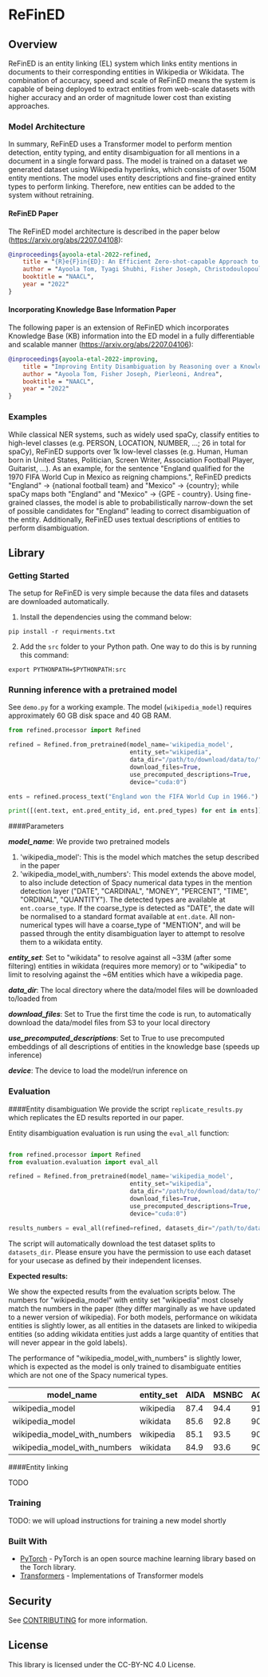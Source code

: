 # ReFinED
## Overview
ReFinED is an entity linking (EL) system which links entity mentions in documents to their corresponding entities in Wikipedia or Wikidata.
The combination of accuracy, speed and scale of ReFinED means the system is capable of being deployed to extract entities from web-scale  datasets with higher accuracy and an order of magnitude lower cost than existing approaches.

### Model Architecture
In summary, ReFinED uses a Transformer model to perform mention detection, entity typing, and entity disambiguation for all mentions in a document in a single forward pass. The model is trained on a dataset we generated dataset using Wikipedia hyperlinks, which consists of over 150M entity mentions. The model uses entity descriptions and fine-grained entity types to perform linking. Therefore, new entities can be added to the system without retraining.

#### ReFinED Paper
The ReFinED model architecture is described in the paper below (https://arxiv.org/abs/2207.04108):
```bibtex
@inproceedings{ayoola-etal-2022-refined,
    title = "{R}e{F}in{ED}: An Efficient Zero-shot-capable Approach to End-to-End Entity Linking",
    author = "Ayoola Tom, Tyagi Shubhi, Fisher Joseph, Christodoulopoulos, Christos, Pierleoni, Andrea",
    booktitle = "NAACL",
    year = "2022"
}

```
 

#### Incorporating Knowledge Base Information Paper
The following paper is an extension of ReFinED which incorporates Knowledge Base (KB) information into the ED model in a fully differentiable and scalable manner (https://arxiv.org/abs/2207.04106):
```bibtex
@inproceedings{ayoola-etal-2022-improving,
    title = "Improving Entity Disambiguation by Reasoning over a Knowledge Base",
    author = "Ayoola Tom, Fisher Joseph, Pierleoni, Andrea",
    booktitle = "NAACL",
    year = "2022"
}
```

### Examples
While classical NER systems, such as widely used spaCy, classify entities to high-level classes (e.g. PERSON, LOCATION, NUMBER, ...; 26 in total for spaCy), ReFinED supports over 1k low-level classes (e.g. Human, Human born in United States, Politician, Screen Writer, Association Football Player, Guitarist, ...). As an example, for the sentence "England qualified for the 1970 FIFA World Cup in Mexico as reigning champions.", ReFinED predicts "England" → {national football team} and "Mexico" → {country}; while spaCy maps both "England" and "Mexico" → {GPE - country}. Using fine-grained classes, the model is able to probabilistically narrow-down the set of possible candidates for "England" leading to correct disambiguation of the entity. Additionally, ReFinED uses textual descriptions of entities to perform disambiguation.

## Library

### Getting Started
The setup for ReFinED is very simple because the data files and datasets are downloaded automatically.
1. Install the dependencies using the command below:
```commandline
pip install -r requirments.txt
```

2. Add the `src` folder to your Python path. One way to do this is by running this command:
```commandline
export PYTHONPATH=$PYTHONPATH:src
```

### Running inference with a pretrained model
See `demo.py` for a working example. The model (`wikipedia_model`) requires approximately 60 GB disk space and 40 GB RAM.
```python
from refined.processor import Refined

refined = Refined.from_pretrained(model_name='wikipedia_model', 
                                  entity_set="wikipedia",
                                  data_dir="/path/to/download/data/to/", 
                                  download_files=True,
                                  use_precomputed_descriptions=True,
                                  device="cuda:0")

ents = refined.process_text("England won the FIFA World Cup in 1966.")

print([(ent.text, ent.pred_entity_id, ent.pred_types) for ent in ents])
```

####Parameters

***model_name***: We provide two pretrained models
1. 'wikipedia_model': This is the model which matches the setup described in the paper
2. 'wikipedia_model_with_numbers': This model extends the above model, to also include detection of Spacy numerical data types in 
the mention detection layer ("DATE", "CARDINAL", "MONEY", "PERCENT", "TIME", "ORDINAL", "QUANTITY"). The detected types are 
available at ``ent.coarse_type``. If the coarse_type is detected as "DATE", the date will be normalised to a standard 
format available at ``ent.date``. All non-numerical types will have a coarse_type of "MENTION", and will be passed through 
the entity disambiguation layer to attempt to resolve them to a wikidata entity. 

***entity_set***: Set to "wikidata" to resolve against all ~33M (after some filtering) entities in wikidata (requires more memory) or to "wikipedia" to 
limit to resolving against the ~6M entities which have a wikipedia page.

***data_dir***: The local directory where the data/model files will be downloaded to/loaded from

***download_files***: Set to True the first time the code is run, to automatically download the data/model files from S3 to your 
local directory

***use_precomputed_descriptions***: Set to True to use precomputed embeddings of all descriptions of entities 
in the knowledge base (speeds up inference)

***device***: The device to load the model/run inference on


### Evaluation

####Entity disambiguation
We provide the script `replicate_results.py` which replicates the ED results reported in our paper.

Entity disambiguation evaluation is run using the ``eval_all`` function:

```python

from refined.processor import Refined
from evaluation.evaluation import eval_all

refined = Refined.from_pretrained(model_name='wikipedia_model', 
                                  entity_set="wikipedia",
                                  data_dir="/path/to/download/data/to/", 
                                  download_files=True,
                                  use_precomputed_descriptions=True,
                                  device="cuda:0")

results_numbers = eval_all(refined=refined, datasets_dir="/path/to/datasets", filter_not_in_kb=True, download=True)

```

The script will automatically download the test dataset splits to ``datasets_dir``. Please ensure you have the 
permission to use each dataset for your usecase as defined by their independent licenses. 

**Expected results:**

We show the expected results from the evaluation scripts below. The numbers for "wikipedia_model" with entity set "wikipedia" most closely match 
the numbers in the paper (they differ marginally as we have updated to a newer version of wikipedia). For both models, 
performance on wikidata entities is slightly lower, as all entities in the datasets are linked to wikipedia entities (so 
adding wikidata entities just adds a large quantity of entities that will never appear in the gold labels). 

The performance of "wikipedia_model_with_numbers" is
slightly lower, which is expected as the model is only trained to disambiguate entities which are not one of the Spacy numerical types.

| model_name     | entity_set |  AIDA | MSNBC | AQUAINT | ACE2004 | CWEB |  WIKI |
| ----------- | ----------- | ----------- | ----------- | ----------- | ----------- | ----------- | ----------- | 
| wikipedia_model      | wikipedia       |  87.4 | 94.4 | 91.7 | 91.4 | 77.7 | 88.6 |
| wikipedia_model      | wikidata       |  85.6 | 92.8 | 90.4 | 91.1 | 76.3 | 88.2 |
| wikipedia_model_with_numbers   | wikipedia       | 85.1  | 93.5 | 90.3 | 91.7 | 76.4 | 89.4 |
| wikipedia_model_with_numbers   | wikidata        |  84.9 | 93.6 | 90.0 | 91.2 | 75.8 | 88.9 |

####Entity linking
   
TODO

### Training

TODO: we will upload instructions for training a new model shortly

### Built With

* [PyTorch](https://pytorch.org/) - PyTorch is an open source machine learning library based on the Torch library.
* [Transformers](https://pytorch.org/hub/huggingface_pytorch-transformers/) - Implementations of Transformer models

## Security

See [CONTRIBUTING](CONTRIBUTING.md#security-issue-notifications) for more information.

## License

This library is licensed under the CC-BY-NC 4.0 License.


